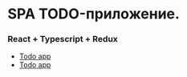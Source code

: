 # SPA TODO-приложение.

### React + Typescript + Redux

- [Todo app](https://kanban-git-master-const9501.vercel.app/)
- [Todo app](https://kanban-7bls57m5k-const9501.vercel.app/)

